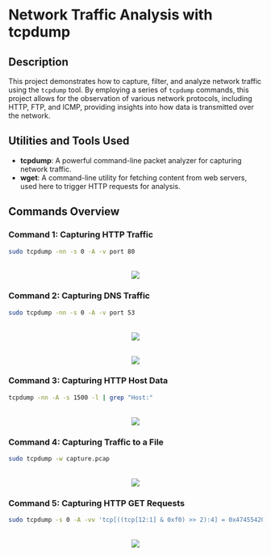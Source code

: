 # Network Traffic Analysis with tcpdump

## Description
This project demonstrates how to capture, filter, and analyze network traffic using the `tcpdump` tool. By employing a series of `tcpdump` commands, this project allows for the observation of various network protocols, including HTTP, FTP, and ICMP, providing insights into how data is transmitted over the network.

## Utilities and Tools Used
- **tcpdump**: A powerful command-line packet analyzer for capturing network traffic.
- **wget**: A command-line utility for fetching content from web servers, used here to trigger HTTP requests for analysis.

## Commands Overview

### Command 1: Capturing HTTP Traffic
```bash
sudo tcpdump -nn -s 0 -A -v port 80
```
<p align="center"> <br/> <img src="https://imgur.com/vtApS9V.png"/><br /> </p>

### Command 2: Capturing DNS Traffic
```bash
sudo tcpdump -nn -s 0 -A -v port 53
```
<p align="center"> <br/> <img src="https://imgur.com/9iMMxmI.png"/><br /> </p>
<p align="center"> <br/> <img src="https://imgur.com/vHqE0bc.png"/><br /> </p>

### Command 3: Capturing HTTP Host Data
```bash
tcpdump -nn -A -s 1500 -l | grep "Host:"
```
<p align="center"> <br/> <img src="https://imgur.com/GlRfI6S.png"/><br /> </p>

### Command 4: Capturing Traffic to a File
```bash
sudo tcpdump -w capture.pcap
```
<p align="center"> <br/> <img src="https://imgur.com/5EVqmZp.png"/><br /> </p>

### Command 5: Capturing HTTP GET Requests
```bash
sudo tcpdump -s 0 -A -vv 'tcp[((tcp[12:1] & 0xf0) >> 2):4] = 0x47455420'
```
<p align="center"> <br/> <img src="https://imgur.com/M8hOTaN
.png"/><br /> </p>
